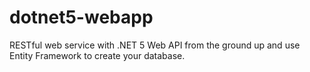 # dotnet5-webapp
RESTful web service with .NET 5 Web API from the ground up and use Entity Framework to create your database.
